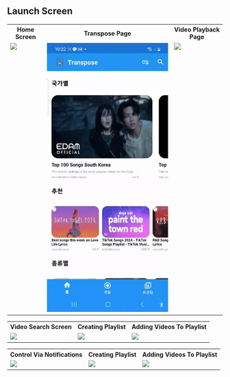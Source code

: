 ## Launch Screen

<table>
    <tr>
        <th>Home Screen</th>
        <th>Transpose Page</th>
        <th>Video Playback Page</th>
    </tr>
    <tr>
        <td valign="top">
            <img src="https://github.com/joh9911/Transpose_Readme/blob/main/assets/transposepage-ezgif.com-video-to-gif-converter.gif"  width="100%" />
        </td>
        <td valign="top">
            <img src="https://github.com/joh9911/Transpose_Readme/blob/main/assets/firstpage-ezgif.com-video-to-gif-converter.gif"  width="100%"/>
        </td>
        <td valign="top">
            <img src="https://github.com/joh9911/Transpose_Readme/blob/main/assets/videoplaybackpage-ezgif.com-video-to-gif-converter.gif"  width="100%"/>
        </td>
    </tr>
</table>
   
   
   
   
   
   

<table>
    <tr>
        <th>Video Search Screen</th>
        <th>Creating Playlist</th>
        <th>Adding Videos To Playlist</th>
    </tr>
    <tr>
        <td valign="top">
            <img src="https://github.com/joh9911/Transpose_Readme/blob/main/assets/searchandplay-ezgif.com-video-to-gif-converter.gif"  width="100%" />
        </td>
        <td valign="top">
            <img src="https://github.com/joh9911/Transpose_Readme/blob/main/assets/createplaylist-ezgif.com-video-to-gif-converter.gif"  width="100%"/>
        </td>
        <td valign="top">
            <img src="https://github.com/joh9911/Transpose_Readme/blob/main/assets/addvideotoplaylist-ezgif.com-video-to-gif-converter.gif"  width="100%"/>
        </td>
    </tr>
</table>






<table>
    <tr>
        <th>Control Via Notifications</th>
        <th>Creating Playlist</th>
        <th>Adding Videos To Playlist</th>
    </tr>
    <tr>
        <td valign="top">
            <img src="https://github.com/joh9911/Transpose_Readme/blob/main/assets/searchandplay-ezgif.com-video-to-gif-converter.gif"  width="100%" />
        </td>
        <td valign="top">
            <img src="https://github.com/joh9911/Transpose_Readme/blob/main/assets/createplaylist-ezgif.com-video-to-gif-converter.gif"  width="100%"/>
        </td>
        <td valign="top">
            <img src="https://github.com/joh9911/Transpose_Readme/blob/main/assets/addvideotoplaylist-ezgif.com-video-to-gif-converter.gif"  width="100%"/>
        </td>
    </tr>
</table>

